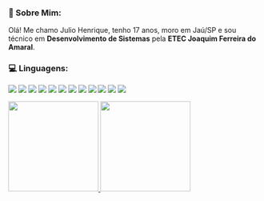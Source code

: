 ### 📙 Sobre Mim:
Olá! Me chamo Julio Henrique, tenho 17 anos,  moro em Jaú/SP e sou técnico em <b>Desenvolvimento de Sistemas</b> pela <b>ETEC Joaquim Ferreira do Amaral</b>.

### 💻 Linguagens:
<a href="#"><img src="https://img.shields.io/badge/JavaScript-F7DF1E?style=for-the-badge&logo=javascript&logoColor=black"></a>
<a href="#"><img src="https://img.shields.io/badge/PHP-777BB4?style=for-the-badge&logo=php&logoColor=white"></a>
<a href="#"><img src="https://img.shields.io/badge/Node.js-43853D?style=for-the-badge&logo=node.js&logoColor=white"></a>
<a href="#"><img src="https://img.shields.io/badge/C%23-239120?style=for-the-badge&logo=c-sharp&logoColor=white"></a>
<a href="#"><img src="https://img.shields.io/badge/Xamarin-3498DB?style=for-the-badge&logo=xamarin&logoColor=white"></a>
<a href="#"><img src="https://img.shields.io/badge/Python-3776AB?style=for-the-badge&logo=python&logoColor=white"></a>
<a href="#"><img src="https://img.shields.io/badge/HTML5-E34F26?style=for-the-badge&logo=html5&logoColor=white"></a>
<a href="#"><img src="https://img.shields.io/badge/CSS3-1572B6?style=for-the-badge&logo=css3&logoColor=white"></a>
<a href="#"><img src="https://img.shields.io/badge/MySQL-00000F?style=for-the-badge&logo=mysql&logoColor=white"></a>
<a href="#"><img src="https://img.shields.io/badge/SQLite-07405E?style=for-the-badge&logo=sqlite&logoColor=white"></a>
<a href="#"><img src="https://img.shields.io/badge/.NET-5C2D91?style=for-the-badge&logo=.net&logoColor=white"></a>
<a href="#"><img src="https://img.shields.io/badge/Express.js-404D59?style=for-the-badge"></a>

<div>
<a href="#">
<img height="180em" src="https://github-readme-stats.vercel.app/api?username=juliohrodrigues&show_icons=false&count_private=true&theme=material-palenight&include_all_commit=true"/>
<img height="180em" src="https://github-readme-stats.vercel.app/api/top-langs/?username=juliohrodrigues&theme=material-palenight"/>
</div>
